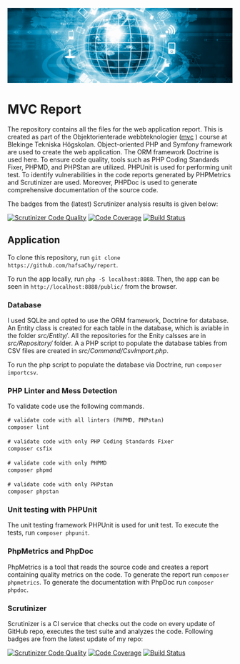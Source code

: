 ![Alt mvc](./public/img/webtech.png)
# MVC Report
The repository contains all the files for the web application report. This is created as part of the Objektorienterade webbteknologier ([mvc](https://dbwebb.se/kurser/mvc-v2)
) course at Blekinge Tekniska Högskolan. Object-oriented PHP and Symfony framework are used to create the web application. The ORM framework Doctrine is used here. To ensure code quality, tools such as PHP Coding Standards Fixer, PHPMD, and PHPStan are utilized. PHPUnit is used for performing unit test. To identify vulnerabilities in the code reports generated by PHPMetrics and Scrutinizer are used. Moreover, PHPDoc is used to generate comprehensive documentation of the source code.

The badges from the (latest) Scrutinizer analysis results is given below:

[![Scrutinizer Code Quality](https://scrutinizer-ci.com/g/hafsaChy/report/badges/quality-score.png?b=main)](https://scrutinizer-ci.com/g/hafsaChy/report/?branch=main) [![Code Coverage](https://scrutinizer-ci.com/g/hafsaChy/report/badges/coverage.png?b=main)](https://scrutinizer-ci.com/g/hafsaChy/report/?branch=main) [![Build Status](https://scrutinizer-ci.com/g/hafsaChy/report/badges/build.png?b=main)](https://scrutinizer-ci.com/g/hafsaChy/report/build-status/main)
## Application

To clone this repository, run ```git clone https://github.com/hafsaChy/report```.

To run the app locally, run ```php -S localhost:8888```. Then, the app can be seen in ```http://localhost:8888/public/``` from the browser.


### Database

I used SQLite and opted to use the ORM framework, Doctrine for database. An Entity class is created for each table in the database, which is aviable in the folder *src/Entity/*. All the repositories for the Enity calsses are in *src/Repository/* folder. A a PHP script to populate the database tables from CSV files are created in *src/Command/CsvImport.php*.

To run the php script to populate the database via Doctrine, run ```composer importcsv```.

### PHP Linter and Mess Detection

To validate code use the following commands.

```
# validate code with all linters (PHPMD, PHPstan)
composer lint

# validate code with only PHP Coding Standards Fixer
composer csfix

# validate code with only PHPMD
composer phpmd

# validate code with only PHPstan
composer phpstan

```

### Unit testing with PHPUnit

The unit testing framework PHPUnit is used for unit test. To execute the tests, run ```composer phpunit```.

### PhpMetrics and PhpDoc

PhpMetrics is a tool that reads the source code and creates a report containing quality metrics on the code. To generate the report run ```composer phpmetrics```. To generate the documentation with PhpDoc run 
```composer phpdoc```.

### Scrutinizer

Scrutinizer is a CI service that checks out the code on every update of GitHub repo, executes the test suite and analyzes the code. Following badges are from the latest update of my repo:

[![Scrutinizer Code Quality](https://scrutinizer-ci.com/g/hafsaChy/report/badges/quality-score.png?b=main)](https://scrutinizer-ci.com/g/hafsaChy/report/?branch=main) [![Code Coverage](https://scrutinizer-ci.com/g/hafsaChy/report/badges/coverage.png?b=main)](https://scrutinizer-ci.com/g/hafsaChy/report/?branch=main) [![Build Status](https://scrutinizer-ci.com/g/hafsaChy/report/badges/build.png?b=main)](https://scrutinizer-ci.com/g/hafsaChy/report/build-status/main)

